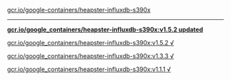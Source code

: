 [gcr.io/google-containers/heapster-influxdb-s390x](https://hub.docker.com/r/sqeven/heapster-influxdb-s390x/tags/) 

----
**[gcr.io/google_containers/heapster-influxdb-s390x:v1.5.2 updated](https://hub.docker.com/r/sqeven/heapster-influxdb-s390x/tags/)**

[gcr.io/google_containers/heapster-influxdb-s390x:v1.5.2 √](https://hub.docker.com/r/sqeven/heapster-influxdb-s390x/tags/)

[gcr.io/google_containers/heapster-influxdb-s390x:v1.3.3 √](https://hub.docker.com/r/sqeven/heapster-influxdb-s390x/tags/)

[gcr.io/google_containers/heapster-influxdb-s390x:v1.1.1 √](https://hub.docker.com/r/sqeven/heapster-influxdb-s390x/tags/)

